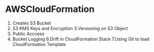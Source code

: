 # AWSCloudFormation
1. Creates S3 Bucket
2. S3 KMS Keys and Encryption
3.Versioning on S3 Object
4. Public Acccess
5. Bucket Logging
6.Drift in CloudFormation Stack
7.Using Git to load CloudFormation Template

